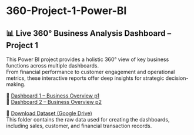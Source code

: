 # 360-Project-1-Power-BI


## 📊 Live 360° Business Analysis Dashboard – Project 1

This Power BI project provides a holistic 360° view of key business functions across multiple dashboards.  
From financial performance to customer engagement and operational metrics, these interactive reports offer deep insights for strategic decision-making.

🔗 [Dashboard 1 – Business Overview p1](https://app.powerbi.com/view?r=eyJrIjoiMTkzYzMwN2EtODgzOS00YTFhLTkyYTktOTg1MTI5NzZlMjI2IiwidCI6ImM2ZTU0OWIzLTVmNDUtNDAzMi1hYWU5LWQ0MjQ0ZGM1YjJjNCJ9&pageName=54eb6909908889c788cf)  
🔗 [Dashboard 2 – Business Overview p2](https://app.powerbi.com/view?r=eyJrIjoiMjU4MTY2ODgtNDBjYi00ZWI1LWI5N2MtOTljOTMzZTc5YTcyIiwidCI6ImM2ZTU0OWIzLTVmNDUtNDAzMi1hYWU5LWQ0MjQ0ZGM1YjJjNCJ9&pageName=ReportSection9275feb00c2e013d8906)

📁 [Download Dataset (Google Drive)](https://drive.google.com/drive/folders/18ysEY6ZIe23WfpObn74MFOd3J6pJDl6S?usp=sharing)  
This folder contains the raw data used for creating the dashboards, including sales, customer, and financial transaction records.
